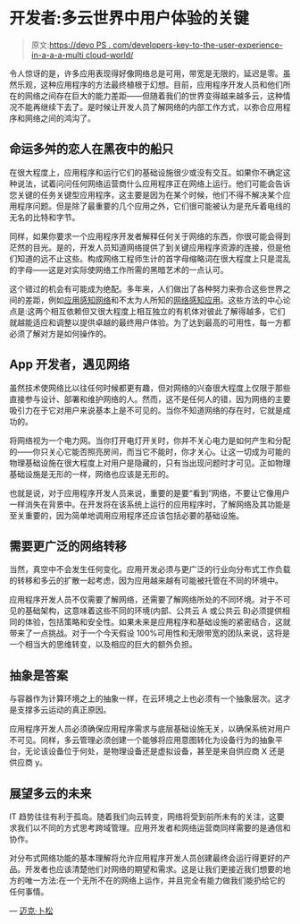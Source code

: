 # 开发者:多云世界中用户体验的关键

> 原文:[https://devo PS . com/developers-key-to-the-user-experience-in-a-a-a-multi cloud-world/](https://devops.com/developers-key-to-the-user-experience-in-a-multicloud-world/)

令人惊讶的是，许多应用表现得好像网络总是可用，带宽是无限的，延迟是零。虽然乐观，这种应用程序的方法最终植根于幻想。目前，应用程序开发人员和他们所在的网络之间存在巨大的能力差距——但随着我们的世界变得越来越多云，这种情况不能再继续下去了。是时候让开发人员了解网络的内部工作方式，以弥合应用程序和网络之间的鸿沟了。

## **命运多舛的恋人在黑夜中的船只**

在很大程度上，应用程序和运行它们的基础设施很少或没有交互。如果你不确定这种说法，试着问问任何网络运营商什么应用程序正在网络上运行。他们可能会告诉您关键的任务关键型应用程序，这主要是因为在某个时候，他们不得不解决某个应用程序问题。但是除了最重要的几个应用之外，它们很可能被认为是充斥着电线的无名的比特和字节。

同样，如果你要求一个应用程序开发者解释任何关于网络的东西，你很可能会得到茫然的目光。是的，开发人员知道网络提供了到关键应用程序资源的连接，但是他们知道的远不止这些。构成网络工程师生计的首字母缩略词在很大程度上只是混乱的字母——这是对实际使网络工作所需的黑暗艺术的一点认可。

这个错过的机会有可能成为绝配。多年来，人们做出了各种努力来弥合这些世界之间的差距，例如[应用感知网络](https://searchnetworking.techtarget.com/essentialguide/Essential-Guide-Application-aware-networking-fundamentals)和不太为人所知的[网络感知应用](https://pdfs.semanticscholar.org/9c11/ade718db1bb4bf77f137ac82e8254b3834b0.pdf)。这些方法的中心论点是:这两个相互依赖但又很大程度上相互独立的有机体对彼此了解得越多，它们就越能适应和调整以提供卓越的最终用户体验。为了达到最高的可用性，每一方都必须了解对方是如何操作的。

## **App 开发者，遇见网络**

虽然技术使网络比以往任何时候都更有趣，但对网络的兴奋很大程度上仅限于那些直接参与设计、部署和维护网络的人。然而，这不是任何人的错，因为网络的主要吸引力在于它对用户来说基本上是不可见的。当你不知道网络的存在时，它就是成功的。

将网络视为一个电力网。当你打开电灯开关时，你并不关心电力是如何产生和分配的——你只关心它能否照亮房间，而当它不能时，你才关心。让这一切成为可能的物理基础设施在很大程度上对用户是隐藏的，只有当出现问题时才可见。正如物理基础设施是无形的一样，网络也应该是无形的。

也就是说，对于应用程序开发人员来说，重要的是要“看到”网络，不要让它像用户一样消失在背景中。在开发将在该系统上运行的应用程序时，了解网络及其功能是至关重要的，因为简单地调用应用程序还应该包括必要的基础设施。

## **需要更广泛的网络转移**

当然，真空中不会发生任何变化。应用开发必须与更广泛的行业向分布式工作负载的转移和多云的扩散一起考虑，因为应用越来越有可能被托管在不同的环境中。

应用程序开发人员不仅需要了解网络，还需要了解网络所处的不同环境。对于不可见的基础架构，这意味着这些不同的环境(内部、公共云 A 或公共云 B)必须提供相同的体验，包括策略和安全性。如果未来是应用程序和基础设施的紧密结合，这就带来了一点挑战。对于一个今天假设 100%可用性和无限带宽的团队来说，这将是一个相当大的思维转变，以及相应的巨大的额外负担。

## **抽象是答案**

与容器作为计算环境之上的抽象一样，在云环境之上也必须有一个抽象层次。这才是支撑多云运动的真正原因。

应用程序开发人员必须确保应用程序需求与底层基础设施无关，以确保系统对用户不可见。同样，多云管理必须创建一个能够将应用意图转化为设备行为的抽象平台，无论该设备位于何处，是物理设备还是虚拟设备，甚至是来自供应商 X 还是供应商 y。

## **展望多云的未来**

IT 趋势往往有利于孤岛。随着我们向云转变，网络将受到前所未有的关注，这要求我们以不同的方式思考跨域管理。应用开发者和网络运营商同样需要的是通信和协作。

对分布式网络功能的基本理解将允许应用程序开发人员创建最终会运行得更好的产品。开发者也应该清楚他们对网络的期望和需求。这是让我们更接近我们想要的地方的唯一方法:在一个无所不在的网络上运作，并且完全有能力做我们能扔给它的任何事情。

— [迈克·卜松](https://devops.com/author/mike-bushong/)